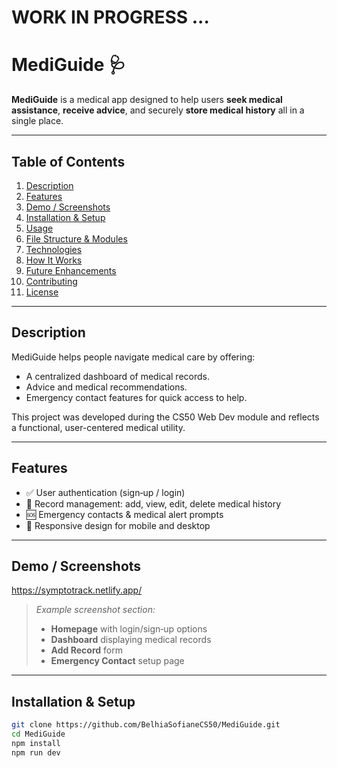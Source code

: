 # WORK IN PROGRESS ...

# MediGuide 🩺

**MediGuide** is a medical app designed to help users **seek medical assistance**, **receive advice**, and securely **store medical history** all in a single place.

---

## Table of Contents
1. [Description](#description)  
2. [Features](#features)  
3. [Demo / Screenshots](#demo--screenshots)  
4. [Installation & Setup](#installation--setup)  
5. [Usage](#usage)  
6. [File Structure & Modules](#file-structure--modules)  
7. [Technologies](#technologies)  
8. [How It Works](#how-it-works)  
9. [Future Enhancements](#future-enhancements)  
10. [Contributing](#contributing)  
11. [License](#license)

---

## Description
MediGuide helps people navigate medical care by offering:
- A centralized dashboard of medical records.
- Advice and medical recommendations.
- Emergency contact features for quick access to help.

This project was developed during the CS50 Web Dev module and reflects a functional, user-centered medical utility.

---

## Features
- ✅ User authentication (sign‑up / login)  
- 📁 Record management: add, view, edit, delete medical history  
- 🆘 Emergency contacts & medical alert prompts  
- 📱 Responsive design for mobile and desktop

---

##  Demo / Screenshots
https://symptotrack.netlify.app/

> *Example screenshot section:*
> - **Homepage** with login/sign‑up options  
> - **Dashboard** displaying medical records  
> - **Add Record** form  
> - **Emergency Contact** setup page

---

## Installation & Setup

```bash
git clone https://github.com/BelhiaSofianeCS50/MediGuide.git
cd MediGuide
npm install
npm run dev
